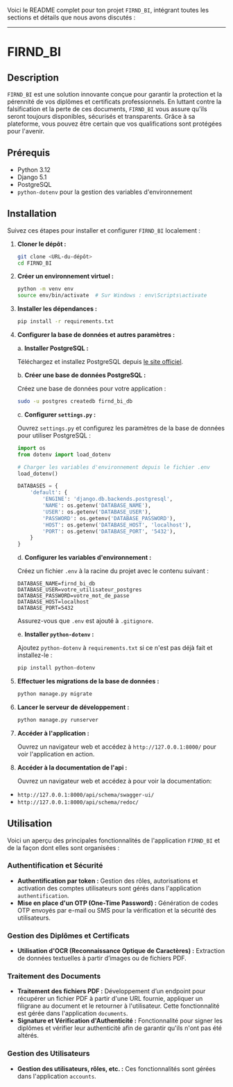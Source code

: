 Voici le README complet pour ton projet `FIRND_BI`, intégrant toutes les sections et détails que nous avons discutés :

---

# FIRND_BI

## Description

`FIRND_BI` est une solution innovante conçue pour garantir la protection et la pérennité de vos diplômes et certificats professionnels. En luttant contre la falsification et la perte de ces documents, `FIRND_BI` vous assure qu'ils seront toujours disponibles, sécurisés et transparents. Grâce à sa plateforme, vous pouvez être certain que vos qualifications sont protégées pour l'avenir.

## Prérequis

- Python 3.12
- Django 5.1
- PostgreSQL
- `python-dotenv` pour la gestion des variables d'environnement

## Installation

Suivez ces étapes pour installer et configurer `FIRND_BI` localement :

1. **Cloner le dépôt :**

   ```bash
   git clone <URL-du-dépôt>
   cd FIRND_BI
   ```

2. **Créer un environnement virtuel :**

   ```bash
   python -m venv env
   source env/bin/activate  # Sur Windows : env\Scripts\activate
   ```

3. **Installer les dépendances :**

   ```bash
   pip install -r requirements.txt
   ```

4. **Configurer la base de données et autres paramètres :**

   a. **Installer PostgreSQL :**
   
      Téléchargez et installez PostgreSQL depuis [le site officiel](https://www.postgresql.org/download/).

   b. **Créer une base de données PostgreSQL :**

      Créez une base de données pour votre application :

      ```bash
      sudo -u postgres createdb firnd_bi_db
      ```

   c. **Configurer `settings.py` :**

      Ouvrez `settings.py` et configurez les paramètres de la base de données pour utiliser PostgreSQL :

      ```python
      import os
      from dotenv import load_dotenv

      # Charger les variables d'environnement depuis le fichier .env
      load_dotenv()

      DATABASES = {
          'default': {
              'ENGINE': 'django.db.backends.postgresql',
              'NAME': os.getenv('DATABASE_NAME'),
              'USER': os.getenv('DATABASE_USER'),
              'PASSWORD': os.getenv('DATABASE_PASSWORD'),
              'HOST': os.getenv('DATABASE_HOST', 'localhost'),
              'PORT': os.getenv('DATABASE_PORT', '5432'),
          }
      }
      ```

   d. **Configurer les variables d'environnement :**

      Créez un fichier `.env` à la racine du projet avec le contenu suivant :

      ```
      DATABASE_NAME=firnd_bi_db
      DATABASE_USER=votre_utilisateur_postgres
      DATABASE_PASSWORD=votre_mot_de_passe
      DATABASE_HOST=localhost
      DATABASE_PORT=5432
      ```

      Assurez-vous que `.env` est ajouté à `.gitignore`.

   e. **Installer `python-dotenv` :**

      Ajoutez `python-dotenv` à `requirements.txt` si ce n'est pas déjà fait et installez-le :

      ```bash
      pip install python-dotenv
      ```

5. **Effectuer les migrations de la base de données :**

   ```bash
   python manage.py migrate
   ```

6. **Lancer le serveur de développement :**

   ```bash
   python manage.py runserver
   ```

7. **Accéder à l'application :**

   Ouvrez un navigateur web et accédez à `http://127.0.0.1:8000/` pour voir l'application en action.

8. **Accéder à la documentation de l'api :**

   Ouvrez un navigateur web et accédez à pour voir la documentation:
- `http://127.0.0.1:8000/api/schema/swagger-ui/`
- `http://127.0.0.1:8000/api/schema/redoc/` 

   

## Utilisation

Voici un aperçu des principales fonctionnalités de l'application `FIRND_BI` et de la façon dont elles sont organisées :

### Authentification et Sécurité

- **Authentification par token :** Gestion des rôles, autorisations et activation des comptes utilisateurs sont gérés dans l'application `authentification`.
- **Mise en place d'un OTP (One-Time Password) :** Génération de codes OTP envoyés par e-mail ou SMS pour la vérification et la sécurité des utilisateurs.

### Gestion des Diplômes et Certificats

- **Utilisation d'OCR (Reconnaissance Optique de Caractères) :** Extraction de données textuelles à partir d’images ou de fichiers PDF.

### Traitement des Documents

- **Traitement des fichiers PDF :** Développement d’un endpoint pour récupérer un fichier PDF à partir d'une URL fournie, appliquer un filigrane au document et le retourner à l'utilisateur. Cette fonctionnalité est gérée dans l'application `documents`.
- **Signature et Vérification d'Authenticité :** Fonctionnalité pour signer les diplômes et vérifier leur authenticité afin de garantir qu'ils n'ont pas été altérés.

### Gestion des Utilisateurs

- **Gestion des utilisateurs, rôles, etc. :** Ces fonctionnalités sont gérées dans l'application `accounts`.
